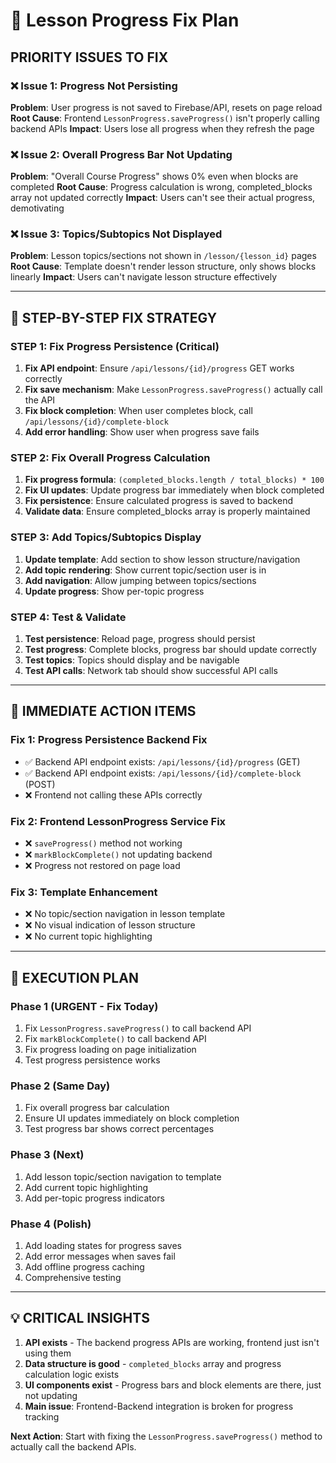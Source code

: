 # 🚨 Lesson Progress Fix Plan

## **PRIORITY ISSUES TO FIX**

### ❌ **Issue 1: Progress Not Persisting**
**Problem**: User progress is not saved to Firebase/API, resets on page reload
**Root Cause**: Frontend `LessonProgress.saveProgress()` isn't properly calling backend APIs
**Impact**: Users lose all progress when they refresh the page

### ❌ **Issue 2: Overall Progress Bar Not Updating**
**Problem**: "Overall Course Progress" shows 0% even when blocks are completed
**Root Cause**: Progress calculation is wrong, completed_blocks array not updated correctly
**Impact**: Users can't see their actual progress, demotivating

### ❌ **Issue 3: Topics/Subtopics Not Displayed**
**Problem**: Lesson topics/sections not shown in `/lesson/{lesson_id}` pages
**Root Cause**: Template doesn't render lesson structure, only shows blocks linearly
**Impact**: Users can't navigate lesson structure effectively

---

## **🔧 STEP-BY-STEP FIX STRATEGY**

### **STEP 1: Fix Progress Persistence (Critical)**
1. **Fix API endpoint**: Ensure `/api/lessons/{id}/progress` GET works correctly
2. **Fix save mechanism**: Make `LessonProgress.saveProgress()` actually call the API
3. **Fix block completion**: When user completes block, call `/api/lessons/{id}/complete-block`
4. **Add error handling**: Show user when progress save fails

### **STEP 2: Fix Overall Progress Calculation**
1. **Fix progress formula**: `(completed_blocks.length / total_blocks) * 100`
2. **Fix UI updates**: Update progress bar immediately when block completed
3. **Fix persistence**: Ensure calculated progress is saved to backend
4. **Validate data**: Ensure completed_blocks array is properly maintained

### **STEP 3: Add Topics/Subtopics Display**
1. **Update template**: Add section to show lesson structure/navigation
2. **Add topic rendering**: Show current topic/section user is in
3. **Add navigation**: Allow jumping between topics/sections
4. **Update progress**: Show per-topic progress

### **STEP 4: Test & Validate**
1. **Test persistence**: Reload page, progress should persist
2. **Test progress**: Complete blocks, progress bar should update correctly
3. **Test topics**: Topics should display and be navigable
4. **Test API calls**: Network tab should show successful API calls

---

## **🎯 IMMEDIATE ACTION ITEMS**

### **Fix 1: Progress Persistence Backend Fix**
- ✅ Backend API endpoint exists: `/api/lessons/{id}/progress` (GET)
- ✅ Backend API endpoint exists: `/api/lessons/{id}/complete-block` (POST)
- ❌ Frontend not calling these APIs correctly

### **Fix 2: Frontend LessonProgress Service Fix**  
- ❌ `saveProgress()` method not working
- ❌ `markBlockComplete()` not updating backend
- ❌ Progress not restored on page load

### **Fix 3: Template Enhancement**
- ❌ No topic/section navigation in lesson template
- ❌ No visual indication of lesson structure
- ❌ No current topic highlighting

---

## **🚀 EXECUTION PLAN**

### **Phase 1 (URGENT - Fix Today)**
1. Fix `LessonProgress.saveProgress()` to call backend API
2. Fix `markBlockComplete()` to call backend API  
3. Fix progress loading on page initialization
4. Test progress persistence works

### **Phase 2 (Same Day)**
1. Fix overall progress bar calculation
2. Ensure UI updates immediately on block completion
3. Test progress bar shows correct percentages

### **Phase 3 (Next)**
1. Add lesson topic/section navigation to template
2. Add current topic highlighting
3. Add per-topic progress indicators

### **Phase 4 (Polish)**
1. Add loading states for progress saves
2. Add error messages when saves fail
3. Add offline progress caching
4. Comprehensive testing

---

## **💡 CRITICAL INSIGHTS**

1. **API exists** - The backend progress APIs are working, frontend just isn't using them
2. **Data structure is good** - `completed_blocks` array and progress calculation logic exists
3. **UI components exist** - Progress bars and block elements are there, just not updating
4. **Main issue**: Frontend-Backend integration is broken for progress tracking

**Next Action**: Start with fixing the `LessonProgress.saveProgress()` method to actually call the backend APIs.
